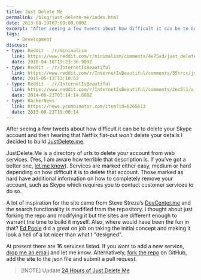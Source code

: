 ```yaml
---
title: Just Delete Me
permalink: /blog/just-delete-me/index.html
date: 2013-08-19T07:00:00.000Z
excerpt: "After seeing a few tweets about how difficult it can be to delete your Skype account and then hearing that Netflix flat-out won’t delete your details I decided to build JustDelete.me."
tags:
    - Development
discuss:
- type: Reddit - /r/minimalism
  link: https://www.reddit.com/r/minimalism/comments/4e75xd/just_delete_me_a_directory_of_direct_links_to/
  date: 2016-04-10T19:23:36.909Z
- type: Reddit - /r/InternetIsBeautiful
  link: https://www.reddit.com/r/InternetIsBeautiful/comments/35trcc/just_delete_me_a_directory_of_direct_links_to/
  date: 2015-05-13T13:10:53
- type: Reddit - /r/InternetIsBeautiful
  link: https://www.reddit.com/r/InternetIsBeautiful/comments/2ec5l1/a_directory_of_direct_links_to_delete_your/just_delete_me_a_directory_of_direct_links_to/
  date: 2014-08-23T03:14:14.688Z
- type: HackerNews
  link: https://news.ycombinator.com/item?id=6265613
  date: 2013-08-23T19:00:14
---
```


After seeing a few tweets about how difficult it can be to delete your Skype account and then hearing that Netflix flat-out _won’t_ delete your details I decided to build [JustDelete.me](http://justdelete.me). 

JustDelete.Me is a directory of urls to delete your account from web services. (Yes, I am aware how terrible that description is. If you’ve got a better one, [let me know](/contact)). Services are marked either easy, medium or hard depending on how difficult it is to delete that account. Those marked as hard have additional information on how to completely remove your account, such as Skype which requires you to contact customer services to do so.

A lot of inspiration for the site came from Steve Streza’s [DevCenter.me](http://devcenter.me) and the search functionality is modified from the repository. I thought about just forking the repo and modifying it but the sites are different enough to warrant the time to build it myself. Also, where would have been the fun in that? [Ed Poole](http://edpoole.me) did a great on job on taking the initial concept and making it look a hell of a lot nicer than what I "designed".

At present there are 16 services listed. If you want to add a new service, [drop me an email](/contact) and let me know. Alternatively, [fork the repo](https://github.com/rmlewisuk/justdelete.me) on GitHub, add the site to the json file and submit a pull request.

> [!NOTE] Update
> [24 Hours of Just Delete Me](/24-hours-of-just-delete-me/)